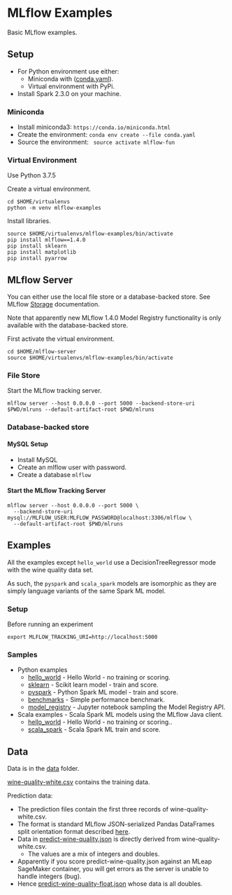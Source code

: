 # MLflow Examples

Basic MLflow examples.

## Setup

* For Python environment use either:
  * Miniconda with ([conda.yaml](conda.yaml)).
  * Virtual environment with PyPi.
* Install Spark 2.3.0 on your machine.

### Miniconda

* Install miniconda3: ``https://conda.io/miniconda.html``
* Create the environment: ``conda env create --file conda.yaml``
* Source the environment: `` source activate mlflow-fun``

### Virtual Environment

Use Python 3.7.5

Create a virtual environment.
```
cd $HOME/virtualenvs
python -m venv mlflow-examples
```

Install libraries.
```
source $HOME/virtualenvs/mlflow-examples/bin/activate
pip install mlflow==1.4.0
pip install sklearn
pip install matplotlib
pip install pyarrow
```

## MLflow Server

You can either use the local file store or a database-backed store. 
See MLflow [Storage](https://mlflow.org/docs/latest/tracking.html#storage) documentation.

Note that apparently new MLflow 1.4.0 Model Registry functionality is only available with the database-backed store.

First activate the virtual environment.
```
cd $HOME/mlflow-server
source $HOME/virtualenvs/mlflow-examples/bin/activate
```


### File Store

Start the MLflow tracking server.

```
mlflow server --host 0.0.0.0 --port 5000 --backend-store-uri $PWD/mlruns --default-artifact-root $PWD/mlruns
```

### Database-backed store

#### MySQL Setup
* Install MySQL
* Create an mlflow user with password.
* Create a database `mlflow` 

#### Start the MLflow Tracking Server
```
mlflow server --host 0.0.0.0 --port 5000 \
  --backend-store-uri mysql://MLFLOW_USER:MLFLOW_PASSWORD@localhost:3306/mlflow \
  --default-artifact-root $PWD/mlruns  
```

## Examples

All the examples except `hello_world` use a DecisionTreeRegressor mode with the  wine quality data set.

As such, the `pyspark` and `scala_spark` models are isomorphic as they are simply language variants of the same Spark ML model.

### Setup
Before running an experiment
```
export MLFLOW_TRACKING_URI=http://localhost:5000
```

### Samples
* Python examples
  * [hello_world](hello_world) - Hello World - no training or scoring.
  * [sklearn](sklearn) - Scikit learn model - train and score.
  * [pyspark](pyspark) - Python Spark ML model - train and score.
  * [benchmarks](benchmarks) - Simple performance benchmark.
  * [model_registry](model_registry) - Jupyter notebook sampling the Model Registry API.
* Scala examples - Scala Spark ML models using the MLflow Java client.
  * [hello_world](scala_spark/README.md#hello_world) - Hello World - no training or scoring..
  * [scala_spark](scala_spark/) - Scala Spark ML train and score.

## Data

Data is in the [data](data) folder.

[wine-quality-white.csv](data/wine-quality-white.csv) contains the training data.

Prediction data:
* The prediction files contain the first three records of wine-quality-white.csv. 
* The format is standard MLflow JSON-serialized Pandas DataFrames split orientation format described [here](https://mlflow.org/docs/latest/models.html#deploy-mlflow-models).
* Data in [predict-wine-quality.json](data/predict-wine-quality.json) is directly derived from wine-quality-white.csv.
  * The values are a mix of integers and doubles.
* Apparently if you score predict-wine-quality.json against an MLeap SageMaker container, you will get errors as the server is unable to handle integers (bug).
* Hence [predict-wine-quality-float.json](data/predict-wine-quality-float.json) whose data is all doubles.

